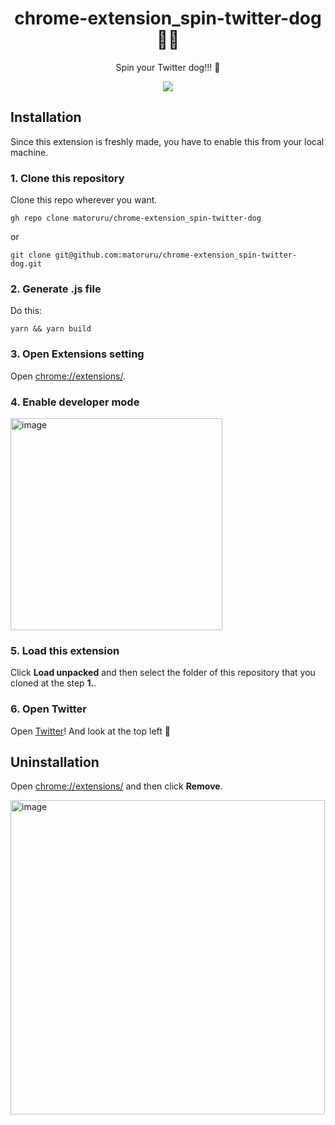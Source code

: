 <h1 align="center">chrome-extension_spin-twitter-dog 🐶🔁</h1>
<p align="center">Spin your Twitter dog!!! 🐶</p>
<p align="center">
  <img src="https://user-images.githubusercontent.com/40382980/229731507-5116ce82-a72b-4822-ac73-2d5b5b00dcf2.gif" />
</p>

## Installation

Since this extension is freshly made, you have to enable this from your local machine.

### 1. Clone this repository

Clone this repo wherever you want.

```
gh repo clone matoruru/chrome-extension_spin-twitter-dog
```

or

```
git clone git@github.com:matoruru/chrome-extension_spin-twitter-dog.git
```

### 2. Generate .js file

Do this:

```
yarn && yarn build
```

### 3. Open Extensions setting

Open [chrome://extensions/](chrome://extensions/).

### 4. Enable developer mode

<img width="339" alt="image" src="https://user-images.githubusercontent.com/40382980/229732976-dae6635f-4caf-4121-aa11-c2fe7e706170.png">

### 5. Load this extension

Click **Load unpacked** and then select the folder of this repository that you cloned at the step **1.**.

### 6. Open Twitter

Open [Twitter](https://twitter.com/)! And look at the top left 🐶

## Uninstallation

Open [chrome://extensions/](chrome://extensions/) and then click **Remove**.

<img width="503" alt="image" src="https://user-images.githubusercontent.com/40382980/229735482-fdb13f99-217c-421c-97bf-518a371e90b4.png">
